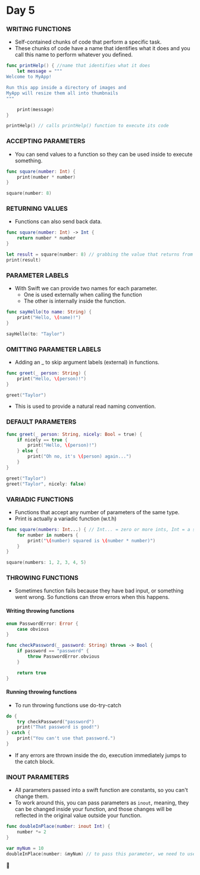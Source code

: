 # Day 5
### WRITING FUNCTIONS
- Self-contained chunks of code that perform a specific task. 
- These chunks of code have a name that identifies what it does and you call this name to perform whatever you defined.

```swift
func printHelp() { //name that identifies what it does
    let message = """
Welcome to MyApp!

Run this app inside a directory of images and
MyApp will resize them all into thumbnails
"""

    print(message)
}

printHelp() // calls printHelp() function to execute its code
```

### ACCEPTING PARAMETERS
- You can send values to a function so they can be used inside to execute something. 
```swift
func square(number: Int) {
    print(number * number)
}

square(number: 8)
```
### RETURNING VALUES
- Functions can also send back data.
```swift
func square(number: Int) -> Int {
    return number * number
}

let result = square(number: 8) // grabbing the value that returns from our function.
print(result)
```
### PARAMETER LABELS
- With Swift we can provide two names for each parameter. 
    - One is used externally when calling the function
    - The other is internally inside the function. 

```swift
func sayHello(to name: String) {
    print("Hello, \(name)!")
}

sayHello(to: "Taylor")
```
### OMITTING PARAMETER LABELS
- Adding an _  to skip argument labels (external) in functions.
```swift
func greet(_ person: String) {
    print("Hello, \(person)!")
}

greet("Taylor")
```
- This is used to provide a natural read naming convention.

### DEFAULT PARAMETERS
```swift
func greet(_ person: String, nicely: Bool = true) {
    if nicely == true {
        print("Hello, \(person)!")
    } else {
        print("Oh no, it's \(person) again...")
    }
}

greet("Taylor")
greet("Taylor", nicely: false)
```
### VARIADIC FUNCTIONS
- Functions that accept any number of parameters of the same type.
- Print is actually a variadic function (w.t.h)

```swift
func square(numbers: Int...) { // Int... = zero or more ints, Int = a single int
    for number in numbers {
        print("\(number) squared is \(number * number)")
    }
}

square(numbers: 1, 2, 3, 4, 5)
```
### THROWING FUNCTIONS
- Sometimes function fails because they have bad input, or something went wrong. So functions can throw errors when this happens.
#### Writing throwing functions
```swift
enum PasswordError: Error {
    case obvious
}

func checkPassword(_ password: String) throws -> Bool {
    if password == "password" {
        throw PasswordError.obvious
    }

    return true
}
```
#### Running throwing functions
- To run throwing functions use do-try-catch

```swift
do {
    try checkPassword("password")
    print("That password is good!")
} catch {
    print("You can't use that password.")
}

```
- If any errors are thrown inside the do, execution immediately jumps to the catch block.

### INOUT PARAMETERS
- All parameters passed into a swift function are constants, so you can't change them.
- To work around this, you can pass parameters as `inout`, meaning, they can be changed inside your function, and those changes will be reflected in the original value outside your function. 

```swift
func doubleInPlace(number: inout Int) {
    number *= 2
}

var myNum = 10 
doubleInPlace(number: &myNum) // to pass this parameter, we need to use -> & (ampersand)
```
:cookie:
